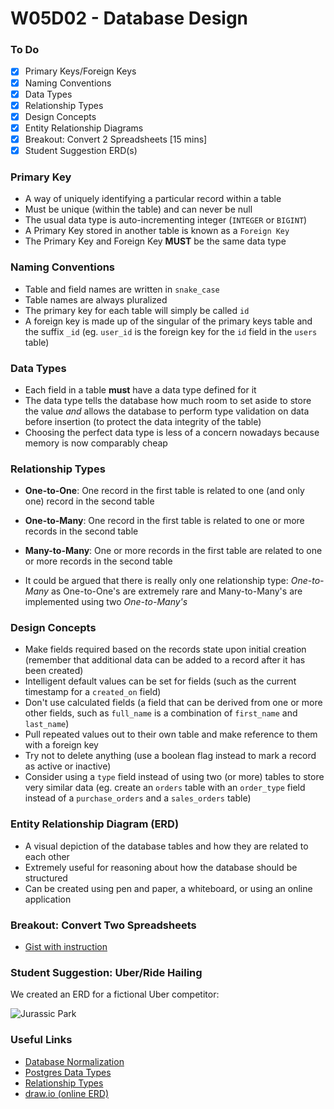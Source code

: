 # W05D02 - Database Design

### To Do
- [x] Primary Keys/Foreign Keys
- [x] Naming Conventions
- [x] Data Types
- [x] Relationship Types
- [x] Design Concepts
- [x] Entity Relationship Diagrams
- [x] Breakout: Convert 2 Spreadsheets [15 mins]
- [x] Student Suggestion ERD(s)

### Primary Key

- A way of uniquely identifying a particular record within a table 
- Must be unique (within the table) and can never be null
- The usual data type is auto-incrementing integer (`INTEGER` or `BIGINT`)
- A Primary Key stored in another table is known as a `Foreign Key`
- The Primary Key and Foreign Key **MUST** be the same data type

### Naming Conventions

- Table and field names are written in `snake_case`
- Table names are always pluralized
- The primary key for each table will simply be called `id`
- A foreign key is made up of the singular of the primary keys table and the suffix `_id` (eg. `user_id` is the foreign key for the `id` field in the `users` table)

### Data Types

- Each field in a table **must** have a data type defined for it
- The data type tells the database how much room to set aside to store the value _and_ allows the database to perform type validation on data before insertion (to protect the data integrity of the table)
- Choosing the perfect data type is less of a concern nowadays because memory is now comparably cheap

### Relationship Types

- **One-to-One**: One record in the first table is related to one (and only one) record in the second table
- **One-to-Many**: One record in the first table is related to one or more records in the second table
- **Many-to-Many**: One or more records in the first table are related to one or more records in the second table

- It could be argued that there is really only one relationship type: _One-to-Many_ as One-to-One's are extremely rare and Many-to-Many's are implemented using two _One-to-Many's_

### Design Concepts

- Make fields required based on the records state upon initial creation (remember that additional data can be added to a record after it has been created)
- Intelligent default values can be set for fields (such as the current timestamp for a `created_on` field)
- Don't use calculated fields (a field that can be derived from one or more other fields, such as `full_name` is a combination of `first_name` and `last_name`)
- Pull repeated values out to their own table and make reference to them with a foreign key
- Try not to delete anything (use a boolean flag instead to mark a record as active or inactive)
- Consider using a `type` field instead of using two (or more) tables to store very similar data (eg. create an `orders` table with an `order_type` field instead of a `purchase_orders` and a `sales_orders` table)

### Entity Relationship Diagram (ERD)

- A visual depiction of the database tables and how they are related to each other
- Extremely useful for reasoning about how the database should be structured
- Can be created using pen and paper, a whiteboard, or using an online application

### Breakout: Convert Two Spreadsheets
- [Gist with instruction](https://gist.github.com/andydlindsay/20e7305e853bad7b587f294b054cf8de)

### Student Suggestion: Uber/Ride Hailing
We created an ERD for a fictional Uber competitor:

![Jurassic Park](https://andydlindsay-portfolio.s3.amazonaws.com/lighthouse/uber.png)

### Useful Links
* [Database Normalization](https://en.wikipedia.org/wiki/Database_normalization)
* [Postgres Data Types](http://www.postgresqltutorial.com/postgresql-data-types/)
* [Relationship Types](http://etutorials.org/SQL/Database+design+for+mere+mortals/Part+II+The+Design+Process/Chapter+10.+Table+Relationships/Types+of+Relationships/)
* [draw.io (online ERD)](https://www.draw.io/)
